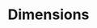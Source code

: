 ---
bigquery: https://console.cloud.google.com/bigquery?p=covid-19-dimensions-ai&page=table&d=data&t=publications
contributors: Digital Science, https://www.digital-science.com/
cost: Free for personal, non-commercial use.
description: Dimensions contains more than 100 million publications, ranging from
  articles published in scholarly journals, books and book chapters, to preprints
  and conference proceedings. All publications are contextualized with linked data
  sets, funding, publications, patents, clinical trials, and policy documents. You
  can also view associated categories, funders, institutions, and researcher profiles.
documentation: https://docs.dimensions.ai/bigquery/index.html
last_edit: 04/12/2022, 14:24:57
location: https://www.dimensions.ai/products/free/
maintained_by: Digital Science, https://www.digital-science.com/
schema_fields:
- category_icrp_ct
- isbn
- language
- funding_gbp
- associated_publication_doi
- brief_title
- date_imported_gbq
- license
- category_hra
- repository_name
- family_members_ids
- funding_currency
- publication_date
- original_assignee_countries
- book_series_title
- title
- funding_jpy
- application_number
- email_address
- expiration_date
- altmetrics
- aliases
- clinical_trial_ids
- priority_year
- subtitles
- acknowledgements
- filing_year
- funder_countries
- end_date
- funder_orgs
- categories
- citations_count
- research_org_country_names
- authors
- research_org_countries
- status
- current_assignee
- parent_id
- funding_aud
- links
- filing_date
- funder_org_cities
- acronym
- expiration_year
- journal_lists
- category_hrcs_hc
- pmcid
- date_print
- original_abstract
- category_icrp_cso
- inventor_names
- date_online
- eisbn
- filing_status
- interventions
- legal_events
- research_org_cities
- original_assignee_orgs
- citations
- open_access_categories_v2
- end_year
- cpc
- associated_publication_id
- researcher_ids
- foa_number
- labels
- current_assignee_orgs
- phase
- volume
- editors
- journal
- funder_org
- funding_amount
- book_title
- metrics
- created_date
- funding_cny
- acronyms
- current_assignee_countries
- resulting_publication_doi
- funding_nzd
- address
- issue
- repository_url
- funding_usd
- date
- granted_date
- priority_date
- conditions
- publisher
- associated_grant_ids
- investigators
- research_org_city_names
- research_orgs
- category_uoa
- category_hrcs_rac
- wikipedia_url
- ipcr
- open_access_categories
- patent_ids
- pages
- registry
- associated_publication_pmid
- category_sdg
- citation_string
- resulting_publication_ids
- linkout
- jurisdiction
- original_assignee
- publication_year
- date_inserted
- associated_publication_arxiv_id
- cited_by_ids
- research_org_state_names
- id
- external_ids
- reference_ids
- source_id
- start_year
- types
- active_years
- legal_status
- start_date
- assignee_orgs
- mesh_terms
- abstract
- funding_eur
- proceedings_title
- kind
- supporting_grant_ids
- name
- original_title
- established
- funder_org_countries
- embargo_date
- date_normal
- repository_id
- pmid
- concepts
- type
- funder_org_state_codes
- gender
- conference
- organisation_details
- assignee_countries
- granted_year
- research_org_state_codes
- grant_number
- year
- doi
- date_modified
- funding_details
- relationships
- category_for
- publication_ids
- funder_org_acronyms
- description
- category_rcdc
- mesh_headings
- funding_cad
- category_bra
- funding_chf
- arxiv_id
- family_id
- family_count
shortname: dimensions
tags:
- scholarly literature
- patents
- funding
- clinical trials
- academic profiles
terms_of_use: 'Use of both the Dimensions COVID-19 dataset and full Dimensions dataset
  are subject to the Dimensions Terms of use: https://www.dimensions.ai/policies-terms-legal '
title: Dimensions
uuid: dcff88bd-fe6b-4fdb-8159-809bf9d7bc1c
---
